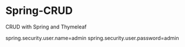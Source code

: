 # Spring-CRUD
CRUD with Spring and Thymeleaf

spring.security.user.name=admin
spring.security.user.password=admin
